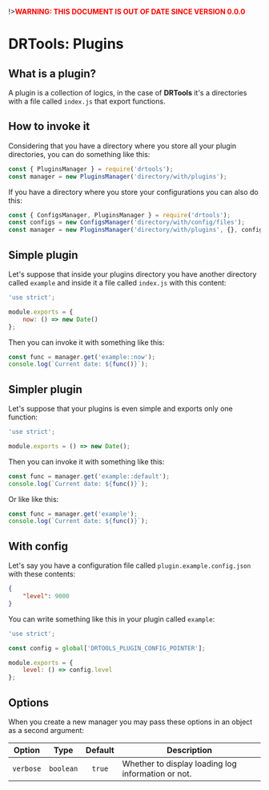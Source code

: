 <!-- version-check:0.0.0 -->
<!-- version-warning -->
!>__<span style="color:red">WARNING: THIS DOCUMENT IS OUT OF DATE SINCE VERSION
0.0.0</span>__
<!-- /version-warning -->

# DRTools: Plugins

## What is a plugin?
A plugin is a collection of logics, in the case of __DRTools__ it's a directories
with a file called `index.js` that export functions.

## How to invoke it
Considering that you have a directory where you store all your plugin directories,
you can do something like this:
```javascript
const { PluginsManager } = require('drtools');
const manager = new PluginsManager('directory/with/plugins');
```

If you have a directory where you store your configurations you can also do this:
```javascript
const { ConfigsManager, PluginsManager } = require('drtools');
const configs = new ConfigsManager('directory/with/config/files');
const manager = new PluginsManager('directory/with/plugins', {}, configs);
```

## Simple plugin
Let's suppose that inside your plugins directory you have another directory called
`example` and inside it a file called `index.js` with this content:
```javascript
'use strict';

module.exports = {
    now: () => new Date()
};
```

Then you can invoke it with something like this:
```javascript
const func = manager.get('example::now');
console.log(`Current date: ${func()}`);
```

## Simpler plugin
Let's suppose that your plugins is even simple and exports only one function:
```javascript
'use strict';

module.exports = () => new Date();
```

Then you can invoke it with something like this:
```javascript
const func = manager.get('example::default');
console.log(`Current date: ${func()}`);
```

Or like like this:
```javascript
const func = manager.get('example');
console.log(`Current date: ${func()}`);
```

## With config
Let's say you have a configuration file called `plugin.example.config.json` with
these contents:
```json
{
    "level": 9000
}
```

You can write something like this in your plugin called `example`:
```javascript
'use strict';

const config = global['DRTOOLS_PLUGIN_CONFIG_POINTER'];

module.exports = {
    level: () => config.level
};
```

## Options
When you create a new manager you may pass these options in an object as a second
argument:

| Option    |    Type   | Default | Description                                        |
|-----------|:---------:|:-------:|----------------------------------------------------|
| `verbose` | `boolean` |  `true` | Whether to display loading log information or not. |
